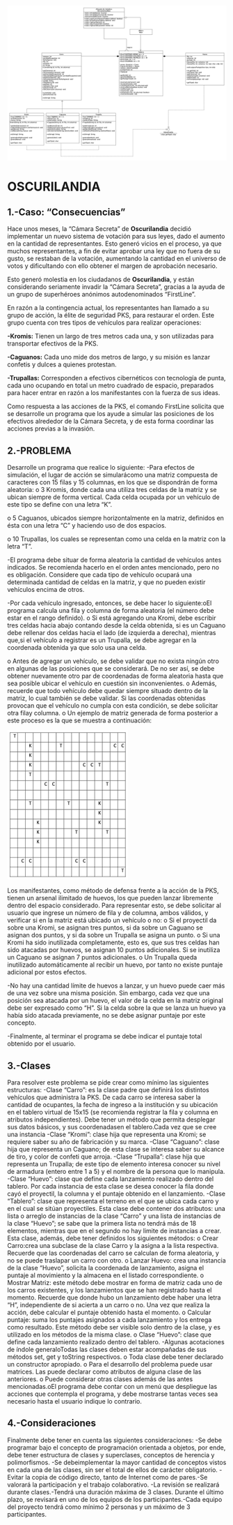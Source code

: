 ![diagrama UML](https://github.com/toballatorre/oscurilandia_KCC/blob/master/Oscurilandia_KCC/diagrama/oscurilandia_diagrama.png)

# OSCURILANDIA

## 1.-Caso: “Consecuencias”

Hace unos meses, la “Cámara Secreta” de **Oscurilandia** decidió implementar un nuevo sistema de votación para sus leyes, dado el aumento en la cantidad de representantes. Esto generó vicios en el proceso, ya que muchos representantes, a fin de evitar aprobar una ley que no fuera de su gusto, se restaban de la votación, aumentando la cantidad en el universo de votos y dificultando con ello obtener el margen de aprobación necesario.

Esto generó molestia en los ciudadanos de **Oscurilandia**, y están considerando seriamente invadir la “Cámara Secreta”, gracias a la ayuda de un grupo de superhéroes anónimos autodenominados “FirstLine”.

En razón a la contingencia actual, los representantes han llamado a su grupo de acción, la élite de seguridad PKS, para restaurar el orden. Este grupo cuenta con tres tipos de vehículos para realizar operaciones:

**-Kromis:**  Tienen  un  largo  de  tres  metros  cada  una,  y  son  utilizadas  para  transportar efectivos de la PKS.

**-Caguanos:** Cada uno mide dos metros de largo, y su misión es lanzar confetis y dulces a quienes protestan.

**-Trupallas:** Corresponden  a  efectivos  cibernéticos  con  tecnología  de  punta,  cada  uno ocupando en total un metro cuadrado de espacio, preparados para hacer entrar en razón a los manifestantes con la fuerza de sus ideas.

Como  respuesta  a  las  acciones  de  la  PKS,  el  comando  FirstLine  solicita  que  se  desarrolle  un programa que los ayude a simular las posiciones de los efectivos alrededor de la Cámara Secreta, y de esta forma coordinar las acciones previas a la invasión.

## 2.-PROBLEMA

Desarrolle un programa que realice lo siguiente:
 -Para efectos de simulación, el lugar de acción se simularácomo una matriz compuesta de caracteres con 15 filas y 15 columnas, en los que se dispondrán de forma aleatoria:
 o  3 Kromis, donde cada una utiliza tres celdas de la matriz y se ubican siempre de forma  vertical.  Cada  celda  ocupada por  un  vehículo  de  este  tipo  se  define  con una letra “K”.
 
 o  5  Caguanos,  ubicados  siempre  horizontalmente  en  la  matriz,  definidos  en  ésta con una letra “C” y haciendo uso de dos espacios.
 
 o  10 Trupallas, los cuales se representan como una celda en la matriz con la letra “T”.
 
-El programa debe situar de forma aleatoria la cantidad de vehículos antes indicados. Se recomienda hacerlo en el orden antes mencionado, pero no es obligación. Considere que cada tipo de vehículo ocupará una determinada cantidad de celdas en la matriz, y que no pueden existir vehículos encima de otros.
 
-Por cada vehículo ingresado, entonces, se debe hacer lo siguiente:oEl programa calcula una fila y columna de forma aleatoria (el número debe estar en el rango definido).
 o  Si  está  agregando  una  Kromi,  debe  escribir  tres celdas  hacia  abajo  contando desde la celda obtenida, si es un Caguano debe rellenar dos celdas hacia el lado (de izquierda a derecha), mientras que,si el vehículo a registrar es un Trupalla, se debe agregar en la coordenada obtenida ya que solo usa una celda.
 
 o  Antes  de  agregar  un  vehículo,  se  debe  validar  que  no  exista  ningún  otro  en algunas  de  las  posiciones  que  se  considerará.  De  no  ser  así,  se  debe  obtener nuevamente otro par de coordenadas de forma aleatoria hasta que sea posible ubicar el vehículo en cuestión sin inconvenientes.
 o  Además, recuerde que todo vehículo debe quedar siempre situado dentro de la matriz, lo cual también se debe validar. Si las coordenadas obtenidas provocan que  el  vehículo  no  cumpla  con  esta  condición,  se  debe  solicitar  otra  filay columna.
 o  Un ejemplo de matriz generada de forma posterior a este proceso es la que se muestra a continuación:
 
![matriz ejemplo](https://github.com/toballatorre/oscurilandia_KCC/blob/master/Captura%20de%20Pantalla%202020-02-26%20a%20la(s)%2023.02.47.png)

Los  manifestantes,  como  método  de  defensa  frente  a  la  acción  de  la  PKS,  tienen  un arsenal  ilimitado  de  huevos,  los  que pueden  lanzar  libremente  dentro  del  espacio considerado. Para representar esto, se debe solicitar al usuario que ingrese un número de fila y de columna, ambos válidos, y verificar si en la matriz está ubicado un vehículo o no:
 o Si el proyectil da sobre una Kromi, se asignan tres puntos, si da sobre un Caguano se asignan dos puntos, y si da sobre un Trupalla se asigna un punto.
 o Si una Kromi ha sido inutilizada completamente, esto es, que sus tres celdas han sido  atacadas  por  huevos,  se  asignan  10  puntos  adicionales.  Si  se  inutiliza  un Caguano   se   asignan   7   puntos   adicionales.
 o Un   Trupalla   queda   inutilizado automáticamente al recibir un huevo, por tanto no existe puntaje adicional por estos efectos.

-No hay una cantidad límite de huevos a lanzar, y un huevo puede caer más de una vez sobre una misma posición. Sin embargo, cada vez que una posición sea atacada por un huevo, el valor de la celda en la matriz original debe ser expresado como “H”. Si la celda sobre la que  se  lanza un huevo ya había sido atacada previamente, no se  debe asignar puntaje por este concepto.

-Finalmente,  al  terminar  el  programa  se  debe  indicar  el  puntaje  total  obtenido  por  el usuario.

## 3.-Clases
Para resolver este problema se pide crear como mínimo las siguientes estructuras:
 -Clase “Carro”: es la clase padre que definirá los distintos vehículos que administra la PKS. De  cada  carro  se  interesa  saber  la  cantidad  de  ocupantes,  la  fecha  de  ingreso  a  la institución y su ubicación en el tablero virtual de 15x15 (se recomienda registrar la fila y columna en atributos independientes). Debe tener un método que permita desplegar sus datos básicos, y sus coordenadasen el tablero.Cada vez que se cree una instancia
 -Clase “Kromi”: clase hija que representa una Kromi; se requiere saber su año  de fabricación y su marca.
 -Clase “Caguano”: clase hija que representa un Caguano; de esta clase se interesa saber su alcance de tiro, y color de confeti que arroja.
 -Clase “Trupalla”: clase hija que representa un Trupalla; de este tipo de elemento interesa conocer  su  nivel  de  armadura  (entero  entre  1  a  5)  y  el  nombre  de  la  persona  que  lo manipula.
 -Clase “Huevo”: clase que define cada lanzamiento realizado dentro del tablero. Por cada instancia de esta clase se desea conocer la fila donde  cayó el proyectil, la columna y el puntaje obtenido en el lanzamiento.
 -Clase “Tablero”: clase que representa el terreno en el que se ubica cada carro y en el cual se  sitúan  proyectiles.  Esta  clase  debe  contener  dos  atributos:  una  lista  o  arreglo  de instancias de la clase “Carro” y una lista de instancias de la clase “Huevo”; se sabe que la primera lista no tendrá más de 18 elementos, mientras que en el segundo no hay limite de instancias a crear. Esta clase, además, debe tener definidos los siguientes métodos:
 o Crear Carro:crea una subclase de la clase Carro y la asigna a la lista respectiva. Recuerde que las coordenadas del carro se calculan de forma aleatoria, y no se puede traslapar un carro con otro.
 o Lanzar Huevo: crea una instancia de la clase “Huevo”, solicita la coordenada de lanzamiento,  asigna  el  puntaje  al  movimiento  y  la  almacena  en  el  listado correspondiente.
 o Mostrar Matriz: este método debe mostrar en forma de matriz cada uno de los carros existentes, y  los  lanzamientos  que  se  han  registrado  hasta el  momento. Recuerde  que  donde  hubo  un  lanzamiento  debe  haber  una  letra  “H”, independiente de si acierta a un carro o no. Una vez que realiza la acción, debe calcular el puntaje obtenido hasta el momento.
 o Calcular puntaje: suma los puntajes asignados a cada lanzamiento y los entrega como  resultado.  Este  método  debe  ser  visible  solo  dentro  de  la  clase,  y  es utilizado en los métodos de la misma clase.
 o Clase “Huevo”: clase que define cada lanzamiento realizado dentro del tablero.
-Algunas acotaciones de índole generaloTodas  las  clases  deben  estar  acompañadas  de  sus  métodos  set,  get  y  toString respectivos.
 o Toda clase debe tener declarado un constructor apropiado. 
 o Para el desarrollo del problema puede  usar matrices. Las puede declarar como atributos de alguna clase de las anteriores.
 o Puede considerar otras clases además de las antes mencionadas.oEl  programa  debe   contar  con  un  menú  que   despliegue   las  acciones  que contempla  el  programa,  y  debe  mostrarse  tantas  veces  sea  necesario  hasta  el usuario indique lo contrario.
 
## 4.-Consideraciones

Finalmente debe tener en cuenta las siguientes consideraciones:
 -Se debe  programar  bajo  el  concepto  de  programación  orientada  a  objetos,  por  ende, debe tener estructura de clases y superclases, conceptos de herencia y polimorfismos.
 -Se debeimplementar la mayor cantidad de conceptos vistos en cada una de las clases, sin ser el total de ellos de carácter obligatorio.
 -Evitar la copia de código directo, tanto de Internet como de pares.-Se valorará la participación y el trabajo colaborativo.
 -La revisión se realizará durante clases.-Tendrá una duración máxima de 3 clases. Durante el último plazo, se revisará en uno de los equipos de los participantes.-Cada   equipo   del   proyecto   tendrá   como  mínimo  2   personas  y   un   máximo   de   3 participantes.
